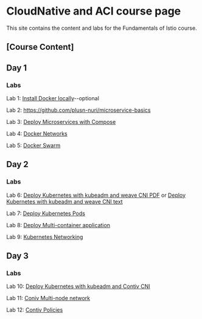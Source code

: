 # CloudNative and ACI course page 

This site contains the content and labs for the Fundamentals of Istio course. 

## [Course Content]

## Day 1 

### Labs

Lab 1: [Install Docker locally](labs/01-docker-daemon)--optional

Lab 2: https://github.com/plusn-nuri/microservice-basics 

Lab 3: [Deploy Microservices with Compose](labs/03-compose) 

Lab 4: [Docker Networks](labs/docker-network-labs/index.md)

Lab 5: [Docker Swarm](labs/docker-swarm/index.md)


## Day 2

### Labs 

Lab 6: [Deploy Kubernetes with kubeadm and weave CNI PDF](labs/k8s-network-labs/Install%20Kubernetes%20on%20AWS.pdf)  or [Deploy Kubernetes with kubeadm and weave CNI text](labs/k8s-net-labs/index.md)


Lab 7: [Deploy Kubernetes Pods](cloudnativeaci/labs/contiv-deploy-labs/index.md)

Lab 8: [Deploy Multi-container application](cloudnativeaci/labs/contiv-network/index.md)

Lab 9: [Kubernetes Networking](https://github.com/igbedo/kubernetes-lab-tutorial/blob/master/content/network.md#pod-networking)

## Day 3

### Labs 

Lab 10: [Deploy Kubernetes with kubeadm and Contiv CNI]()


Lab 11: [Coniv Multi-node network](labs/04-pods)

Lab 12: [Contiv Policies](labs/05-multi)





